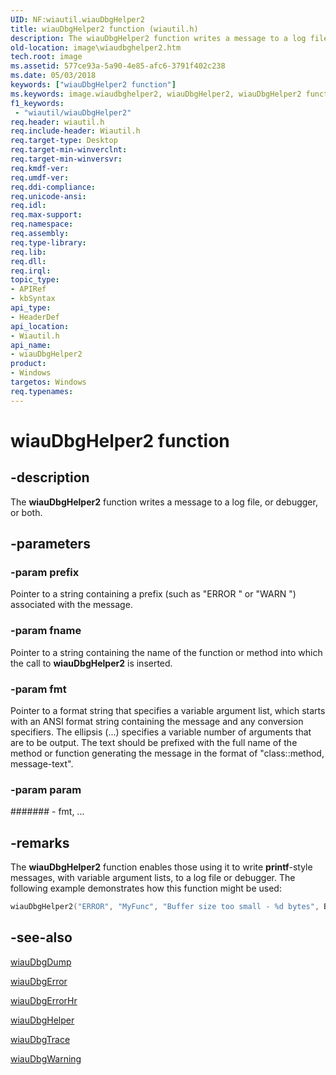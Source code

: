 ```yaml
---
UID: NF:wiautil.wiauDbgHelper2
title: wiauDbgHelper2 function (wiautil.h)
description: The wiauDbgHelper2 function writes a message to a log file, or debugger, or both.
old-location: image\wiaudbghelper2.htm
tech.root: image
ms.assetid: 577ce93a-5a90-4e85-afc6-3791f402c238
ms.date: 05/03/2018
keywords: ["wiauDbgHelper2 function"]
ms.keywords: image.wiaudbghelper2, wiauDbgHelper2, wiauDbgHelper2 function [Imaging Devices], wiauFncs_6ccf146a-ec2e-4ca4-827a-dec2f8ea629d.xml, wiautil/wiauDbgHelper2
f1_keywords:
 - "wiautil/wiauDbgHelper2"
req.header: wiautil.h
req.include-header: Wiautil.h
req.target-type: Desktop
req.target-min-winverclnt: 
req.target-min-winversvr: 
req.kmdf-ver: 
req.umdf-ver: 
req.ddi-compliance: 
req.unicode-ansi: 
req.idl: 
req.max-support: 
req.namespace: 
req.assembly: 
req.type-library: 
req.lib: 
req.dll: 
req.irql: 
topic_type:
- APIRef
- kbSyntax
api_type:
- HeaderDef
api_location:
- Wiautil.h
api_name:
- wiauDbgHelper2
product:
- Windows
targetos: Windows
req.typenames: 
---
```


# wiauDbgHelper2 function

## -description

The **wiauDbgHelper2** function writes a message to a log file, or debugger, or both.

## -parameters

### -param prefix

Pointer to a string containing a prefix (such as "ERROR " or "WARN ") associated with the message.

### -param fname

Pointer to a string containing the name of the function or method into which the call to **wiauDbgHelper2** is inserted.

### -param fmt

Pointer to a format string that specifies a variable argument list, which starts with an ANSI format string containing the message and any conversion specifiers. The ellipsis (...) specifies a variable number of arguments that are to be output. The text should be prefixed with the full name of the method or function generating the message in the format of "class::method, message-text".

### -param param

####### - fmt, ...

## -remarks

The **wiauDbgHelper2** function enables those using it to write **printf**-style messages, with variable argument lists, to a log file or debugger. The following example demonstrates how this function might be used:

```cpp
wiauDbgHelper2("ERROR", "MyFunc", "Buffer size too small - %d bytes", BufSize);
```

## -see-also

[wiauDbgDump](https://docs.microsoft.com/windows-hardware/drivers/ddi/wiautil/nf-wiautil-wiaudbgdump)

[wiauDbgError](https://docs.microsoft.com/windows-hardware/drivers/ddi/wiautil/nf-wiautil-wiaudbgerror)

[wiauDbgErrorHr](https://docs.microsoft.com/windows-hardware/drivers/ddi/wiautil/nf-wiautil-wiaudbgerrorhr)

[wiauDbgHelper](https://docs.microsoft.com/windows-hardware/drivers/ddi/wiautil/nf-wiautil-wiaudbghelper)

[wiauDbgTrace](https://docs.microsoft.com/windows-hardware/drivers/ddi/wiautil/nf-wiautil-wiaudbgtrace)

[wiauDbgWarning](https://docs.microsoft.com/windows-hardware/drivers/ddi/wiautil/nf-wiautil-wiaudbgwarning)
